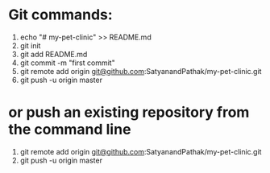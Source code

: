 # Git commands:

1. echo "# my-pet-clinic" >> README.md
2. git init
3. git add README.md
4. git commit -m "first commit"
5. git remote add origin git@github.com:SatyanandPathak/my-pet-clinic.git
6. git push -u origin master

# or push an existing repository from the command line
1. git remote add origin git@github.com:SatyanandPathak/my-pet-clinic.git
2. git push -u origin master

